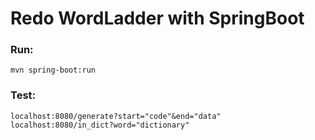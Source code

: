 # Redo WordLadder with SpringBoot

### Run:
```
mvn spring-boot:run
```

### Test:
```
localhost:8080/generate?start="code"&end="data"
localhost:8080/in_dict?word="dictionary"
```
